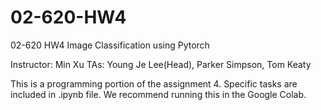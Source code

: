 # 02-620-HW4
02-620 HW4 Image Classification using Pytorch

Instructor: Min Xu
TAs: Young Je Lee(Head), Parker Simpson, Tom Keaty

This is a programming portion of the assignment 4. Specific tasks are included in .ipynb file.
We recommend running this in the Google Colab.
